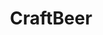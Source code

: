 ---
title: CraftBeer
crosslinks:
- beercirclejerk
- beertrade
- youtubefactsbot
- u_imguralbumbot
- beer
- beerporn
- MassdropBot
- StencilTemplates
- Homebrewing
- craft
- nycbeer
- abbotsford
- livven
- mildyinteresting
- doughboys
- CanuckEmpire
- FoundersAllDayIPA
- autotldr
- hops
- CatsAreAssholes
---